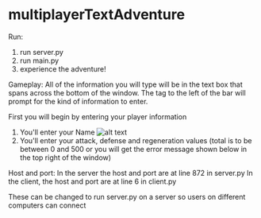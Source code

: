 # multiplayerTextAdventure

Run:
1. run server.py
2. run main.py
3. experience the adventure!

Gameplay:
All of the information you will type will be in the text box that spans across the bottom of the window. The tag to the left of the bar will prompt for the kind of information to enter.

First you will begin by entering your player information
1. You'll enter your Name
![alt text](https://github.com/karllundgren/multiplayerTextAdventure/images/gui1.png)
2. You'll enter your attack, defense and regeneration values (total is to be between 0 and 500 or you will get the error message shown below in the top right of the window)


Host and port:
In the server the host and port are at line 872 in server.py
In the client, the host and port are at line 6 in client.py

These can be changed to run server.py on a server so users on different computers can connect
